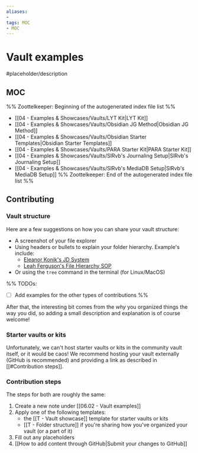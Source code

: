 ```yaml
---
aliases:
- 
tags: MOC
- MOC
---
```


# Vault examples

#placeholder/description

## MOC

%% Zoottelkeeper: Beginning of the autogenerated index file list  %%
-  [[04 - Examples & Showcases/Vaults/LYT Kit|LYT Kit]]
-  [[04 - Examples & Showcases/Vaults/Obsidian JG Method|Obsidian JG Method]]
-  [[04 - Examples & Showcases/Vaults/Obsidian Starter Templates|Obsidian Starter Templates]]
-  [[04 - Examples & Showcases/Vaults/PARA Starter Kit|PARA Starter Kit]]
-  [[04 - Examples & Showcases/Vaults/SlRvb's Journaling Setup|SlRvb's Journaling Setup]]
-  [[04 - Examples & Showcases/Vaults/SlRvb's MediaDB Setup|SlRvb's MediaDB Setup]]
%% Zoottelkeeper: End of the autogenerated index file list  %%


## Contributing

### Vault structure

Here are a few suggestions on how you can share your vault structure:

- A screenshot of your file explorer
- Using headers or bullets to explain your folder hierarchy. Example's include:
  - [Eleanor Konik's JD System](https://publish.obsidian.md/eleanorkonik/00+Meta/03+Structure/JD+System+2021-08-22)
  - [Leah Ferguson's File Hierarchy SOP](<https://publish.obsidian.md/leah/00+Meta/04+SOP/File+Hierarchy+(SOP)>)
- Or using the `tree` command in the terminal (for Linux/MacOS)

%%
TODOs:
- [ ] Add examples for the other types of contributions
%%

After that, the interesting bit comes from the *why* you organized things the way you did, so adding a small description and explanation is of course welcome!

### Starter vaults or kits

Unfortunately, we can't host starter vaults or kits in the community vault itself, or it would be caos! We recommend hosting your vault externally (GitHub is recommended) and providing a link as described in [[#Contribution steps]].

### Contribution steps

The steps for both are roughly the same:

1. Create a new note under [[06.02 - Vault examples]]
2. Apply one of the following templates:
   - the [[T - Vault showcase]] template for starter vaults or kits
   - [[T - Folder structure]] if you're sharing how you've organized your vault (or a part of it)
3. Fill out any placeholders
4. [[How to add content through GitHub|Submit your changes to GitHub]]
